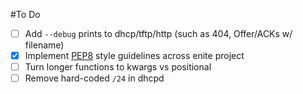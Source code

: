 #To Do

- [ ] Add ```--debug``` prints to dhcp/tftp/http (such as 404, Offer/ACKs w/ filename)
- [X] Implement [PEP8](http://legacy.python.org/dev/peps/pep-0008/) style guidelines across enite project
- [ ] Turn longer functions to kwargs vs positional
- [ ] Remove hard-coded ```/24``` in dhcpd